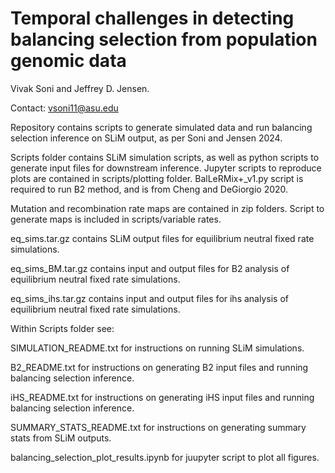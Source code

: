 # Temporal challenges in detecting balancing selection from population genomic data

Vivak Soni and Jeffrey D. Jensen.

Contact: vsoni11@asu.edu

Repository contains scripts to generate simulated data and run balancing selection inference on SLiM output, as per Soni and Jensen 2024.

Scripts folder contains SLiM simulation scripts, as well as python scripts to generate input files for downstream inference. Jupyter scripts to reproduce plots are contained in scripts/plotting folder. BalLeRMix+_v1.py
script is required to run B2 method, and is from Cheng and DeGiorgio 2020.

Mutation and recombination rate maps are contained in zip folders. Script to generate maps is included in scripts/variable rates.

eq_sims.tar.gz contains SLiM output files for equilibrium neutral fixed rate simulations.

eq_sims_BM.tar.gz contains input and output files for B2 analysis of equilibrium neutral fixed rate simulations.

eq_sims_ihs.tar.gz contains input and output files for ihs analysis of equilibrium neutral fixed rate simulations.

Within Scripts folder see:

  SIMULATION_README.txt for instructions on running SLiM simulations.
  
  B2_README.txt for instructions on generating B2 input files and running balancing selection inference.
  
  iHS_README.txt for instructions on generating iHS input files and running balancing selection inference.
  
  SUMMARY_STATS_README.txt for instructions on generating summary stats from SLiM outputs.
  
  balancing_selection_plot_results.ipynb for juupyter script to plot all figures.
